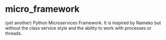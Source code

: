 # micro_framework
(yet another) Python Microservices Framework. It is inspired by Nameko but without the class service style and the ability to work with processes or threads.
